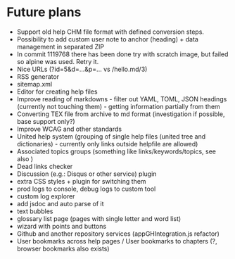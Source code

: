 # Future plans

- Support old help CHM file format with defined conversion steps.
- Possibility to add custom user note to anchor (heading) + data management in separated ZIP
- In commit 1119768 there has been done try with scratch image, but failed so alpine was used. Retry it.
- Nice URLs (?id=5&d=...&p=... vs /hello.md/3)
- RSS generator
- sitemap.xml
- Editor for creating help files
- Improve reading of markdowns - filter out YAML, TOML, JSON headings (currently not touching them) - getting information partially from them
- Converting TEX file from archive to md format (investigation if possible, base support only?)
- Improve WCAG and other standards
- United help system (grouping of single help files (united tree and dictionaries) - currently only links outside helpfile are allowed)
- Associated topics groups (something like links/keywords/topics, see also )
- Dead links checker
- Discussion (e.g.: Disqus or other service) plugin
- extra CSS styles + plugin for switching them
- prod logs to console, debug logs to custom tool
- custom log explorer
- add jsdoc and auto parse of it
- text bubbles
- glossary list page (pages with single letter and word list)
- wizard with points and buttons
- Github and another repository services (appGHIntegration.js refactor)
- User bookmarks across help pages / User bookmarks to chapters (?, browser bookmarks also exists)
